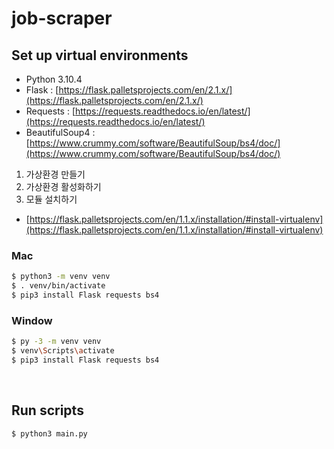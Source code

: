 # job-scraper

## Set up virtual environments

- Python 3.10.4
- Flask : [https://flask.palletsprojects.com/en/2.1.x/](https://flask.palletsprojects.com/en/2.1.x/)
- Requests : [https://requests.readthedocs.io/en/latest/](https://requests.readthedocs.io/en/latest/)
- BeautifulSoup4 : [https://www.crummy.com/software/BeautifulSoup/bs4/doc/](https://www.crummy.com/software/BeautifulSoup/bs4/doc/)

1. 가상환경 만들기
2. 가상환경 활성화하기
3. 모듈 설치하기

- [https://flask.palletsprojects.com/en/1.1.x/installation/#install-virtualenv](https://flask.palletsprojects.com/en/1.1.x/installation/#install-virtualenv)

### Mac

```bash
$ python3 -m venv venv
$ . venv/bin/activate
$ pip3 install Flask requests bs4
```

### Window

```bash
$ py -3 -m venv venv
$ venv\Scripts\activate
$ pip3 install Flask requests bs4
```

<br>

## Run scripts

```bash
$ python3 main.py
```
